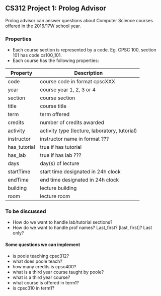 ## CS312 Project 1: Prolog Advisor
Prolog advisor can answer questions about Computer Science courses offered in the 2016/17W school year.

### Properties
+ Each course section is represented by a code. Eg. CPSC 100, section 101 has code cs100_101.
+ Each course has the following properties:

Property | Description
--- | ---
code | course code in format cpscXXX
year | course year 1, 2, 3 or 4
section | course section
title | course title
term | term offered
credits | number of credits awarded
activity | activity type (lecture, laboratory, tutorial)
instructor | instructor name in format ???
has_tutorial | true if has tutorial
has_lab | true if has lab ???
days | day(s) of lecture
startTime | start time designated in 24h clock
endTime | end time designated in 24h clock
building | lecture building
room | lecture room

### To be discussed
+ How do we want to handle lab/tutorial sections?
+ How do we want to handle prof names? Last_first? [last, first]? Last only?

#### Some questions we can implement
+ is poole teaching cpsc312?
+ what does poole teach?
+ how many credits is cpsc400?
+ what is a third year course taught by poole?
+ what is a third year course?
+ what course is offered in term1?
+ is cpsc310 in term1?